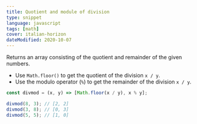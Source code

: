 ```yaml
---
title: Quotient and module of division
type: snippet
language: javascript
tags: [math]
cover: italian-horizon
dateModified: 2020-10-07
---
```


Returns an array consisting of the quotient and remainder of the given numbers.

- Use `Math.floor()` to get the quotient of the division `x / y`.
- Use the modulo operator (`%`) to get the remainder of the division `x / y`.

```js
const divmod = (x, y) => [Math.floor(x / y), x % y];

divmod(8, 3); // [2, 2]
divmod(3, 8); // [0, 3]
divmod(5, 5); // [1, 0]
```
